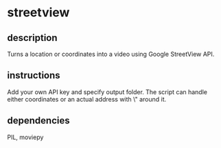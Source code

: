 # streetview
## description
Turns a location or coordinates into a video using Google StreetView API.
## instructions
Add your own API key and specify output folder. The script can handle either coordinates or an actual address with \\" around it.
## dependencies
PIL, moviepy
